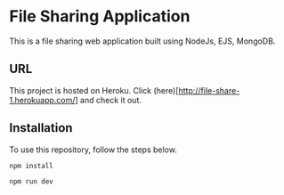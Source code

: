 # File Sharing Application

This is a file sharing web application built using NodeJs, EJS, MongoDB.

## URL
This project is hosted on Heroku. Click (here)[http://file-share-1.herokuapp.com/] and check it out.

## Installation

To use this repository, follow the steps below.

```sh
npm install

npm run dev
```
